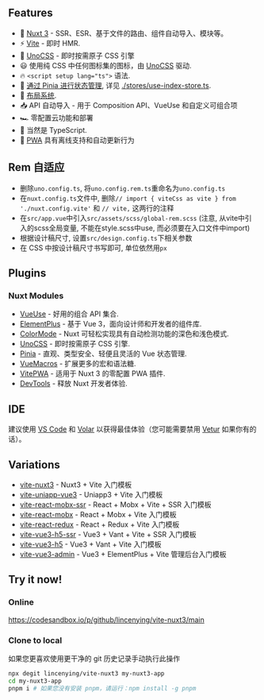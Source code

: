 ## Features

-   💚 [Nuxt 3](https://nuxt.com/) - SSR、ESR、基于文件的路由、组件自动导入、模块等。
-   ⚡️ [Vite](https://cn.vitejs.dev/) - 即时 HMR.
-   🎨 [UnoCSS](https://github.com/unocss/unocss) - 即时按需原子 CSS 引擎
-   😃 使用纯 CSS 中任何图标集的图标，由 [UnoCSS](https://github.com/unocss/unocss) 驱动.
-   🔥 `<script setup lang="ts">` 语法.
-   🍍 [通过 Pinia 进行状态管理](https://github.com/vuejs/pinia), 详见 [./stores/use-index-store.ts](./stores/use-index-store.ts).
-   📑 [布局系统](./layouts).
-   📥 API 自动导入 - 用于 Composition API、VueUse 和自定义可组合项
-   🏎 零配置云功能和部署
-   🦾 当然是 TypeScript.
-   📲 [PWA](https://github.com/vite-pwa/nuxt) 具有离线支持和自动更新行为

## Rem 自适应

-   删除`uno.config.ts`, 将`uno.config.rem.ts`重命名为`uno.config.ts`
-   在`nuxt.config.ts`文件中, 删除`// import { viteCss as vite } from './nuxt.config.vite'` 和 `// vite,` 这两行的注释
-   在`src/app.vue`中引入`src/assets/scss/global-rem.scss` (注意, 从vite中引入的scss全局变量, 不能在style.scss中use, 而必须要在入口文件中import)
-   根据设计稿尺寸, 设置`src/design.config.ts`下相关参数
-   在 CSS 中按设计稿尺寸书写即可, 单位依然用`px`

## Plugins

### Nuxt Modules

-   [VueUse](https://github.com/vueuse/vueuse) - 好用的组合 API 集合.
-   [ElementPlus](https://github.com/element-plus/element-plus) - 基于 Vue 3，面向设计师和开发者的组件库.
-   [ColorMode](https://github.com/nuxt-modules/color-mode) - Nuxt 可轻松实现具有自动检测功能的深色和浅色模式.
-   [UnoCSS](https://github.com/unocss/unocss) - 即时按需原子 CSS 引擎.
-   [Pinia](https://github.com/vuejs/pinia) - 直观、类型安全、轻便且灵活的 Vue 状态管理.
-   [VueMacros](https://github.com/vue-macros/vue-macros) - 扩展更多的宏和语法糖.
-   [VitePWA](https://github.com/vite-pwa/nuxt) - 适用于 Nuxt 3 的零配置 PWA 插件.
-   [DevTools](https://github.com/nuxt/devtools) - 释放 Nuxt 开发者体验.

## IDE

建议使用 [VS Code](https://code.visualstudio.com/) 和 [Volar](https://github.com/vuejs/language-tools) 以获得最佳体验（您可能需要禁用 [Vetur](https://vuejs.github.io/vetur/) 如果你有的话）。

## Variations

-   [vite-nuxt3](https://github.com/lincenying/vite-nuxt3) - Nuxt3 + Vite 入门模板
-   [vite-uniapp-vue3](https://github.com/lincenying/vite-uniapp-vue3) - Uniapp3 + Vite 入门模板
-   [vite-react-mobx-ssr](https://github.com/lincenying/vite-react-mobx-ssr) - React + Mobx + Vite + SSR 入门模板
-   [vite-react-mobx](https://github.com/lincenying/vite-react-mobx) - React + Mobx + Vite 入门模板
-   [vite-react-redux](https://github.com/lincenying/vite-react-redux) - React + Redux + Vite 入门模板
-   [vite-vue3-h5-ssr](https://github.com/lincenying/vite-vue3-h5-ssr) - Vue3 + Vant + Vite + SSR 入门模板
-   [vite-vue3-h5](https://github.com/lincenying/vite-vue3-h5) - Vue3 + Vant + Vite 入门模板
-   [vite-vue3-admin](https://github.com/lincenying/vite-vue3-admin) - Vue3 + ElementPlus + Vite 管理后台入门模板

## Try it now!

### Online

https://codesandbox.io/p/github/lincenying/vite-nuxt3/main

### Clone to local

如果您更喜欢使用更干净的 git 历史记录手动执行此操作

```bash
npx degit lincenying/vite-nuxt3 my-nuxt3-app
cd my-nuxt3-app
pnpm i # 如果您没有安装 pnpm，请运行：npm install -g pnpm
```
